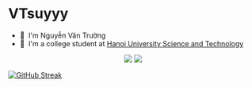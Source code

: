 # VTsuyyy
* 🌱 &nbsp;I'm Nguyễn Văn Trường
* 🏫 &nbsp;I'm a college student at [Hanoi University Science and Technology](https://www.hust.edu.vn/web/vi/home)
 <p align="center">
  <img src="https://github-readme-stats.vercel.app/api?username=VTsuyyy&theme=dark&show_icons=true" />
  <img src="https://github-readme-stats.vercel.app/api/top-langs/?username=anuraghazra&hide_progress=true" />
</p>
<a href="https://git.io/streak-stats"><img src="http://github-readme-streak-stats.herokuapp.com?user=VTsuyyy" alt="GitHub Streak" /></a>
